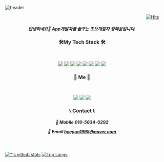 


![header](https://capsule-render.vercel.app/api?type=waving&color=E3826C&height=250&section=header&text=HyeYunJeong&fontSize=90&animation=fadeIn&fontAlignY=38&desc=%20&descAlignY=62&descAlign=62)

<div align=right
   
[![Hits](https://hits.seeyoufarm.com/api/count/incr/badge.svg?url=https%3A%2F%2Fgithub.com%2Fhyehy&count_bg=%2379C83D&title_bg=%23555555&icon=&icon_color=%23E7E7E7&title=hits&edge_flat=false)](https://hits.seeyoufarm.com)
</div>


<h5 align="center"><b>안녕하세요👋 App개발자를 꿈꾸는 초보개발자 정혜윤입니다.</b></h5>

<h3 align="center"><b>🛠My Tech Stack 🛠</b></h3>
</br>
<p align="center"
<!--
**hyehy/hyehy** is a ✨ _special_ ✨ repository because its `README.md` (this file) appears on your GitHub profile.


<img src="https://img.shields.io/badge/Android-3DDC84?style=flat-square&logo=Android&logoColor=white"/> <img src="https://img.shields.io/badge/Java-007396?style=flat-square&logo=Java&logoColor=white"/> <img src="https://img.shields.io/badge/swift-F05138?style=flat-square&logo=swift&logoColor=white"/> <img src="https://img.shields.io/badge/c++-005599C?style=flat-square&logo=c%2B%2B&logoColor=white"/> <img src="https://img.shields.io/badge/Arduino-00979D?style=flat-square&logo=Arduino&logoColor=white"/> <img src="https://img.shields.io/badge/kotlin-7F52FF?style=flat-square&logo=kotlin&logoColor=white"/> <img src="https://img.shields.io/badge/c-A8B9CC?style=flat-square&logo=c&logoColor=white"/> <img src="https://img.shields.io/badge/cocoapods-EE3322?style=flat-square&logo=cocoapods&logoColor=white"/> 
</br>
<h3 align="center"><b>🧸 Me 🧸 </b></h3>
</br>
<p align="center"
   </a>
<a href="https://blog.naver.com/hyeyun1995" target="_blank"><img src="https://img.shields.io/badge/Blog-FF8800?style=flat-square&logo=Micro.blog&logoColor=white"/></a> <a href="https://www.instagram.com/hye.yunnnn/" target="_blank"><img src="https://img.shields.io/badge/instargram-E4405F?style=flat-square&logo=Instagram&logoColor=white"/></a> <a href="https://open.kakao.com/o/si5OgNUd" target="_blank"><img src="https://img.shields.io/badge/KaKaoTalk-FFCD00?style=flat-square&logo=KakaoTalk&logoColor=white"/></a> 
</br>
<h3 align="center"><b>📞 Contact 📞 </b></h3>

<h5 align="center"><b>📱 Mobile 010-5634-0292

📧 Email hyeyun1995@naver.com</b></h5>
</br>
</br>
[![*'s github stats](https://github-readme-stats.vercel.app/api?username=hyehy)](https://github.com/hyehy)
[![Top Langs](https://github-readme-stats.vercel.app/api/top-langs/?username=hyehy&layout=compact)](https://github.com/hyehy/github-readme-stats)

